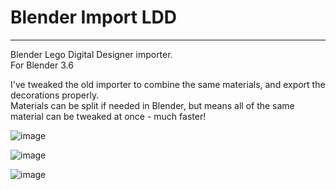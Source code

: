 # Blender Import LDD
-----------------------

Blender Lego Digital Designer importer.                    
For Blender 3.6

I've tweaked the old importer to combine the same materials, and export the decorations properly.              
Materials can be split if needed in Blender, but means all of the same material can be tweaked at once - much faster!               

![image](https://github.com/Sarah-C/BlenderImportLDD/assets/1586332/dbd3ce95-15fa-4206-a2a9-24c5fc822d0a)

![image](https://github.com/Sarah-C/BlenderImportLDD/assets/1586332/c1283ae4-eb70-4c06-8c5d-97988f737f0d)

![image](https://github.com/Sarah-C/BlenderImportLDD/assets/1586332/aa122c7d-c3cf-4d47-b6fd-c30708ac9b23)
